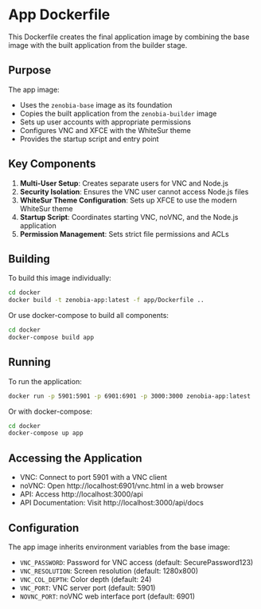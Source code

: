 # App Dockerfile

This Dockerfile creates the final application image by combining the base image with the built application from the builder stage.

## Purpose

The app image:

- Uses the `zenobia-base` image as its foundation
- Copies the built application from the `zenobia-builder` image
- Sets up user accounts with appropriate permissions
- Configures VNC and XFCE with the WhiteSur theme
- Provides the startup script and entry point

## Key Components

1. **Multi-User Setup**: Creates separate users for VNC and Node.js
2. **Security Isolation**: Ensures the VNC user cannot access Node.js files
3. **WhiteSur Theme Configuration**: Sets up XFCE to use the modern WhiteSur theme
4. **Startup Script**: Coordinates starting VNC, noVNC, and the Node.js application
5. **Permission Management**: Sets strict file permissions and ACLs

## Building

To build this image individually:

```bash
cd docker
docker build -t zenobia-app:latest -f app/Dockerfile ..
```

Or use docker-compose to build all components:

```bash
cd docker
docker-compose build app
```

## Running

To run the application:

```bash
docker run -p 5901:5901 -p 6901:6901 -p 3000:3000 zenobia-app:latest
```

Or with docker-compose:

```bash
cd docker
docker-compose up app
```

## Accessing the Application

- VNC: Connect to port 5901 with a VNC client
- noVNC: Open http://localhost:6901/vnc.html in a web browser
- API: Access http://localhost:3000/api
- API Documentation: Visit http://localhost:3000/api/docs

## Configuration

The app image inherits environment variables from the base image:

- `VNC_PASSWORD`: Password for VNC access (default: SecurePassword123)
- `VNC_RESOLUTION`: Screen resolution (default: 1280x800)
- `VNC_COL_DEPTH`: Color depth (default: 24)
- `VNC_PORT`: VNC server port (default: 5901)
- `NOVNC_PORT`: noVNC web interface port (default: 6901)